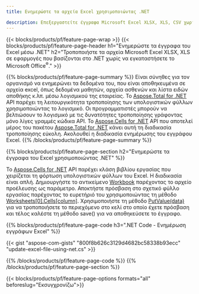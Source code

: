 ```yaml
---
title: Ενημερώστε τα αρχεία Excel χρησιμοποιώντας .NET 

description: Επεξεργαστείτε έγγραφα Microsoft Excel XLSX, XLS, CSV χωρίς να εγκαταστήσετε το Microsoft Office με εφαρμογές που βασίζονται σε C# .NET.
---
```


{{< blocks/products/pf/feature-page-wrap >}}
{{< blocks/products/pf/feature-page-header h1="Ενημερώστε τα έγγραφα του Excel μέσω .NET" h2="Τροποποιήστε τα αρχεία Microsoft Excel XLSX, XLS σε εφαρμογές που βασίζονται στο .NET χωρίς να εγκαταστήσετε το Microsoft Office<sup>&reg;</sup>." >}}

{{% blocks/products/pf/feature-page-summary %}}
Είναι σύνηθες για τον οργανισμό να ενημερώνει τα δεδομένα του, που είναι αποθηκευμένα σε αρχεία excel, όπως δεδομένα μαθητών, αρχεία ασθενών και λίστα ειδών αποθήκης κ.λπ. μέσω λογισμικού της εταιρείας. Το [Aspose.Total for .NET](https://products.aspose.com/total/net/) API παρέχει τη λειτουργικότητα τροποποίησης των υπολογιστικών φύλλων χρησιμοποιώντας το λογισμικό. Οι προγραμματιστές μπορούν να βελτιώσουν το λογισμικό με τις δυνατότητες τροποποίησης γράφοντας μόνο λίγες γραμμές κώδικα API. Το [Aspose.Cells for .NET](https://products.aspose.com/cells/net/) API που αποτελεί μέρος του πακέτου [Aspose.Total for .NET](https://products.aspose.com/total/net/) κάνει αυτή τη διαδικασία τροποποίησης εύκολη. Ακολουθεί η διαδικασία ενημέρωσης του εγγράφου Excel.
{{% /blocks/products/pf/feature-page-summary  %}}

{{% blocks/products/pf/feature-page-section  h2="Ενημερώστε τα έγγραφα του Excel χρησιμοποιώντας .NET" %}}

Το [Aspose.Cells for .NET](https://products.aspose.com/cells/net/) API παρέχει κλάση βιβλίου εργασίας που χειρίζεται τη φόρτωση υπολογιστικών φύλλων του Excel. Η διαδικασία είναι απλή. Δημιουργήστε το αντικείμενο [Workbook](https://reference.aspose.com/cells/net/aspose.cells/workbook/) παρέχοντας το αρχείο προέλευσης ως παράμετρο. Αποκτήστε πρόσβαση στο σχετικό φύλλο εργασίας παρέχοντας το ευρετήριό του χρησιμοποιώντας τη μέθοδο [Worksheets[0].Cells[column]](https://reference.aspose.com/cells/net/aspose.cells/worksheet/cells/). Χρησιμοποιήστε τη μέθοδο [PutValue(data)](https://reference.aspose.com/cells/net/aspose.cells/cell/putvalue/) για να τροποποιήσετε το περιεχόμενο στο κελί στο οποίο έχετε πρόσβαση και τέλος καλέστε τη μέθοδο save() για να αποθηκεύσετε το έγγραφο.

{{% blocks/products/pf/feature-page-code h3=".NET Code - Ενημέρωση εγγράφων Excel" %}}

{{< gist "aspose-com-gists" "800f8b626c3129d4682bc58338b93ecc" "update-excel-file-using-net.cs" >}}

{{% /blocks/products/pf/feature-page-code  %}}
{{% /blocks/products/pf/feature-page-section %}}

{{< blocks/products/pf/feature-page-options formats="all" beforeslug="Εκσυγχρονίζω">}}